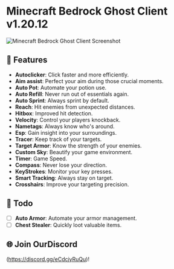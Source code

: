 # Minecraft Bedrock Ghost Client v1.20.12

![Minecraft Bedrock Ghost Client Screenshot](https://media.discordapp.net/attachments/1140005765323685898/1140005944630202549/image.png)

## 🎉 Features

- **Autoclicker**: Click faster and more efficiently.
- **Aim assist**: Perfect your aim during those crucial moments.
- **Auto Pot**: Automate your potion use.
- **Auto Refill**: Never run out of essentials again.
- **Auto Sprint**: Always sprint by default.
- **Reach**: Hit enemies from unexpected distances.
- **Hitbox**: Improved hit detection.
- **Velocity**: Control your players knockback.
- **Nametags**: Always know who's around.
- **Esp**: Gain insight into your surroundings.
- **Tracer**: Keep track of your targets.
- **Target Armor**: Know the strength of your enemies.
- **Custom Sky**: Beautify your game environment.
- **Timer**: Game Speed.
- **Compass**: Never lose your direction.
- **KeyStrokes**: Monitor your key presses.
- **Smart Tracking**: Always stay on target.
- **Crosshairs**: Improve your targeting precision.

## 📝 Todo

- [ ] **Auto Armor**: Automate your armor management.
- [ ] **Chest Stealer**: Quickly loot valuable items.

## 🌐 Join OurDiscord
(https://discord.gg/eCdcjyRuQu)!
